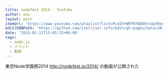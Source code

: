```yaml
---
title: nodefest 2014 - YouTube
author: azu
layout: post
itemUrl: 'https://www.youtube.com/playlist?list=PL42hYWKFRfN689rx3pVReAkYjs2F05Kum'
editJSONPath: 'https://github.com/jser/jser.info/edit/gh-pages/data/2015/02/index.json'
date: '2015-02-11T13:45:15+00:00'
tags:
  - node.js
  - イベント
  - 動画
---
```

東京Node学園祭2014 http://nodefest.jp/2014/ の動画が公開された
